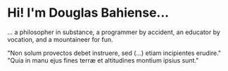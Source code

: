 # Hi! I'm Douglas Bahiense...
... a philosopher in substance, a programmer by accident, an educator by vocation, and a mountaineer for fun. 

"Non solum provectos debet instruere, sed (...) etiam incipientes erudire."  
"Quia in manu ejus fines terræ et altitudines montium ipsius sunt."
